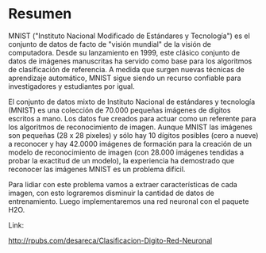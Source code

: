 # Resumen

MNIST ("Instituto Nacional Modificado de Estándares y Tecnología") es el conjunto de datos de facto de "visión mundial" de la visión de computadora. Desde su lanzamiento en 1999, este clásico conjunto de datos de imágenes manuscritas ha servido como base para los algoritmos de clasificación de referencia. A medida que surgen nuevas técnicas de aprendizaje automático, MNIST sigue siendo un recurso confiable para investigadores y estudiantes por igual.


El conjunto de datos mixto de Instituto Nacional de estándares y tecnología (MNIST) es una colección de 70.000 pequeñas imágenes de dígitos escritos a mano. Los datos fue creados para actuar como un referente para los algoritmos de reconocimiento de imagen. Aunque MNIST las imágenes son pequeñas (28 x 28 pixeles) y sólo hay 10 dígitos posibles (cero a nueve) a reconocer y hay 42.0000 imágenes de formación para la creación de un modelo de reconocimiento de imagen (con 28.000 imágenes tendidas a probar la exactitud de un modelo), la experiencia ha demostrado que reconocer las imágenes MNIST es un problema difícil.

Para lidiar con este problema vamos a extraer características de cada imagen, con esto lograremos disminuir la cantidad de datos de entrenamiento. Luego implementaremos una red neuronal con el paquete H2O.

Link:

http://rpubs.com/desareca/Clasificacion-Digito-Red-Neuronal




